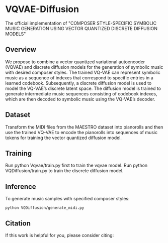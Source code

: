 # VQVAE-Diffusion
The official implementation of "COMPOSER STYLE-SPECIFIC SYMBOLIC MUSIC GENERATION USING VECTOR QUANTIZED DISCRETE DIFFUSION MODELS"

## Overview
We propose to combine a vector quantized variational autoencoder (VQVAE) and discrete diffusion models for the generation of symbolic music with desired composer styles. The trained VQ-VAE can represent symbolic music as a sequence of indexes that correspond to specific entries in a learned codebook. Subsequently, a discrete diffusion model is used to model the VQ-VAE’s discrete latent space. The diffusion model is trained to generate intermediate music sequences consisting of codebook indexes, which are then decoded to symbolic music using the VQ-VAE’s decoder.

## Dataset
Transform the MIDI files from the MAESTRO dataset into pianorolls and then use the trained VQ-VAE to encode the pianorolls into sequences of music tokens for training the vector quantized diffusion model.

## Training
Run python Vqvae/train.py first to train the vqvae model. 
Run python VQDiffusion/train.py to train the discrete diffusion model. 

## Inference
To generate music samples with specified composer styles:
```
python VQDiffusion/generate_midi.py
```
## Citation
If this work is helpful for you, please consider citing:
